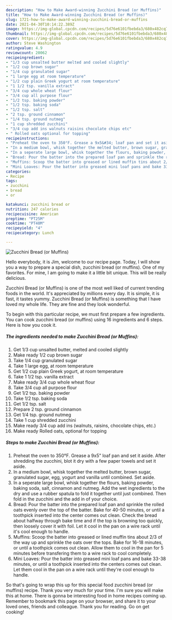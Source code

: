 ```yaml
---
description: "How to Make Award-winning Zucchini Bread (or Muffins)"
title: "How to Make Award-winning Zucchini Bread (or Muffins)"
slug: 1721-how-to-make-award-winning-zucchini-bread-or-muffins
date: 2021-04-30T10:14:22.389Z
image: https://img-global.cpcdn.com/recipes/5d76e6101fbebda3/680x482cq70/zucchini-bread-or-muffins-recipe-main-photo.jpg
thumbnail: https://img-global.cpcdn.com/recipes/5d76e6101fbebda3/680x482cq70/zucchini-bread-or-muffins-recipe-main-photo.jpg
cover: https://img-global.cpcdn.com/recipes/5d76e6101fbebda3/680x482cq70/zucchini-bread-or-muffins-recipe-main-photo.jpg
author: Steve Washington
ratingvalue: 4.9
reviewcount: 20062
recipeingredient:
- "1/3 cup unsalted butter melted and cooled slightly"
- "1/2 cup brown sugar"
- "1/4 cup granulated sugar"
- "1 large egg at room temperature"
- "1/2 cup plain Greek yogurt at room temperature"
- "1 1/2 tsp. vanilla extract"
- "3/4 cup whole wheat flour"
- "3/4 cup all purpose flour"
- "1/2 tsp. baking powder"
- "1/2 tsp. baking soda"
- "1/2 tsp. salt"
- "2 tsp. ground cinnamon"
- "1/4 tsp. ground nutmeg"
- "1 cup shredded zucchini"
- "3/4 cup add ins walnuts raisins chocolate chips etc"
- " Rolled oats optional for topping"
recipeinstructions:
- "Preheat the oven to 350°F. Grease a 9x5&#34; loaf pan and set it aside. After shredding the zucchini, blot it dry with a few paper towels and set it aside."
- "In a medium bowl, whisk together the melted butter, brown sugar, granulated sugar, egg, yogurt and vanilla until combined. Set aside."
- "In a seperate large bowl, whisk together the flours, baking powder, baking soda, salt, cinnamon and nutmeg. Add the wet ingredients to the dry and use a rubber spatula to fold it together until just combined. Then fold in the zucchini and the add in of your choice."
- "Bread: Pour the batter into the prepared loaf pan and sprinkle the rolled oats evenly over the top of the batter. Bake for 40-50 minutes, or until a toothpick inserted into the center comes out clean. Check the bread about halfway through bake time and if the top is browning too quickly, then loosely cover it with foil. Let it cool in the pan on a wire rack until it&#39;s cool enough to handle."
- "Muffins: Scoop the batter into greased or lined muffin tins about 2/3 of the way up and sprinkle the oats over the tops. Bake for 16-18 minutes, or until a toothpick comes out clean. Allow them to cool in the pan for 5 minutes before transfering them to a wire rack to cool completely."
- "Mini Loaves: Pour the batter into greased mini loaf pans and bake 33-38 minutes, or until a toothpick inserted into the centers comes out clean. Let them cool in the pan on a wire rack until they&#39;re cool enough to handle."
categories:
- Recipe
tags:
- zucchini
- bread
- or

katakunci: zucchini bread or 
nutrition: 247 calories
recipecuisine: American
preptime: "PT25M"
cooktime: "PT40M"
recipeyield: "4"
recipecategory: Lunch

---
```



![Zucchini Bread (or Muffins)](https://img-global.cpcdn.com/recipes/5d76e6101fbebda3/680x482cq70/zucchini-bread-or-muffins-recipe-main-photo.jpg)

Hello everybody, it is Jim, welcome to our recipe page. Today, I will show you a way to prepare a special dish, zucchini bread (or muffins). One of my favorites. For mine, I am going to make it a little bit unique. This will be really delicious.

Zucchini Bread (or Muffins) is one of the most well liked of current trending foods in the world. It's appreciated by millions every day. It is simple, it is fast, it tastes yummy. Zucchini Bread (or Muffins) is something that I have loved my whole life. They are fine and they look wonderful.




To begin with this particular recipe, we must first prepare a few ingredients. You can cook zucchini bread (or muffins) using 16 ingredients and 6 steps. Here is how you cook it.

<!--inarticleads1-->

##### The ingredients needed to make Zucchini Bread (or Muffins):

1. Get 1/3 cup unsalted butter, melted and cooled slightly
1. Make ready 1/2 cup brown sugar
1. Take 1/4 cup granulated sugar
1. Take 1 large egg, at room temperature
1. Get 1/2 cup plain Greek yogurt, at room temperature
1. Take 1 1/2 tsp. vanilla extract
1. Make ready 3/4 cup whole wheat flour
1. Take 3/4 cup all purpose flour
1. Get 1/2 tsp. baking powder
1. Take 1/2 tsp. baking soda
1. Get 1/2 tsp. salt
1. Prepare 2 tsp. ground cinnamon
1. Get 1/4 tsp. ground nutmeg
1. Take 1 cup shredded zucchini
1. Make ready 3/4 cup add ins (walnuts, raisins, chocolate chips, etc.)
1. Make ready  Rolled oats, optional for topping




<!--inarticleads2-->

##### Steps to make Zucchini Bread (or Muffins):

1. Preheat the oven to 350°F. Grease a 9x5&#34; loaf pan and set it aside. After shredding the zucchini, blot it dry with a few paper towels and set it aside.
1. In a medium bowl, whisk together the melted butter, brown sugar, granulated sugar, egg, yogurt and vanilla until combined. Set aside.
1. In a seperate large bowl, whisk together the flours, baking powder, baking soda, salt, cinnamon and nutmeg. Add the wet ingredients to the dry and use a rubber spatula to fold it together until just combined. Then fold in the zucchini and the add in of your choice.
1. Bread: Pour the batter into the prepared loaf pan and sprinkle the rolled oats evenly over the top of the batter. Bake for 40-50 minutes, or until a toothpick inserted into the center comes out clean. Check the bread about halfway through bake time and if the top is browning too quickly, then loosely cover it with foil. Let it cool in the pan on a wire rack until it&#39;s cool enough to handle.
1. Muffins: Scoop the batter into greased or lined muffin tins about 2/3 of the way up and sprinkle the oats over the tops. Bake for 16-18 minutes, or until a toothpick comes out clean. Allow them to cool in the pan for 5 minutes before transfering them to a wire rack to cool completely.
1. Mini Loaves: Pour the batter into greased mini loaf pans and bake 33-38 minutes, or until a toothpick inserted into the centers comes out clean. Let them cool in the pan on a wire rack until they&#39;re cool enough to handle.




So that's going to wrap this up for this special food zucchini bread (or muffins) recipe. Thank you very much for your time. I'm sure you will make this at home. There is gonna be interesting food in home recipes coming up. Remember to bookmark this page on your browser, and share it to your loved ones, friends and colleague. Thank you for reading. Go on get cooking!
